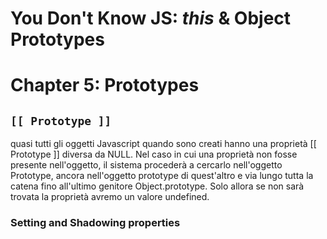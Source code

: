 # You Don't Know JS: *this* & Object Prototypes
# Chapter 5: Prototypes

## `[[ Prototype ]]`
quasi tutti gli oggetti Javascript quando sono creati hanno una proprietà [[ Prototype ]] diversa da NULL.
Nel caso in cui una proprietà non fosse presente nell'oggetto, il sistema procederà a cercarlo nell'oggetto Prototype, ancora nell'oggetto prototype di quest'altro e via lungo tutta la catena fino all'ultimo genitore Object.prototype. Solo allora se non sarà trovata la proprietà avremo un valore undefined.

### Setting and Shadowing properties

